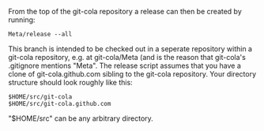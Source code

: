 From the top of the git-cola repository a release can then be created by
running:

	Meta/release --all

This branch is intended to be checked out in a seperate repository within a
git-cola repository, e.g. at git-cola/Meta (and is the reason that git-cola's
.gitignore mentions "Meta".  The release script assumes that you have a clone
of git-cola.github.com sibling to the git-cola repository.  Your directory
structure should look roughly like this:

	$HOME/src/git-cola
	$HOME/src/git-cola.github.com

"$HOME/src" can be any arbitrary directory.
